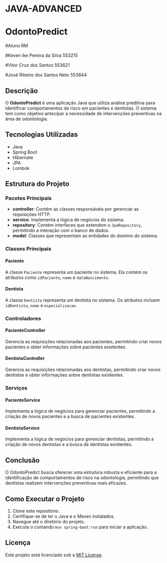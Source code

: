 # JAVA-ADVANCED
# OdontoPredict

#Aluno	RM

#Keven Ike Pereira da Silva	553215

#Vitor Cruz dos Santos  553621

#José Ribeiro dos Santos Neto 553844

## Descrição

O **OdontoPredict** é uma aplicação Java que utiliza análise preditiva para identificar comportamentos de risco em pacientes e dentistas. O sistema tem como objetivo antecipar a necessidade de intervenções preventivas na área de odontologia.

## Tecnologias Utilizadas

- Java
- Spring Boot
- Hibernate
- JPA
- Lombok

## Estrutura do Projeto

### Pacotes Principais

- **controller**: Contém as classes responsáveis por gerenciar as requisições HTTP.
- **service**: Implementa a lógica de negócios do sistema.
- **repository**: Contém interfaces que estendem o `JpaRepository`, permitindo a interação com o banco de dados.
- **model**: Classes que representam as entidades do domínio do sistema.

### Classes Principais

#### Paciente

A classe `Paciente` representa um paciente no sistema. Ela contém os atributos como `idPaciente`, `nome` e `dataNascimento`.

#### Dentista

A classe `Dentista` representa um dentista no sistema. Os atributos incluem `idDentista`, `nome` e `especializacao`.

### Controladores

#### PacienteController

Gerencia as requisições relacionadas aos pacientes, permitindo criar novos pacientes e obter informações sobre pacientes existentes.

#### DentistaController

Gerencia as requisições relacionadas aos dentistas, permitindo criar novos dentistas e obter informações sobre dentistas existentes.

### Serviços

#### PacienteService

Implementa a lógica de negócios para gerenciar pacientes, permitindo a criação de novos pacientes e a busca de pacientes existentes.

#### DentistaService

Implementa a lógica de negócios para gerenciar dentistas, permitindo a criação de novos dentistas e a busca de dentistas existentes.

## Conclusão

O OdontoPredict busca oferecer uma estrutura robusta e eficiente para a identificação de comportamentos de risco na odontologia, permitindo que dentistas realizem intervenções preventivas mais eficazes.

## Como Executar o Projeto

1. Clone este repositório.
2. Certifique-se de ter o Java e o Maven instalados.
3. Navegue até o diretório do projeto.
4. Execute o comando `mvn spring-boot:run` para iniciar a aplicação.

## Licença

Este projeto está licenciado sob a [MIT License](LICENSE).
